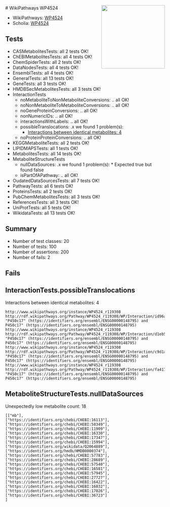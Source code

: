 <img style="float: right; width: 200px" src="https://upload.wikimedia.org/wikipedia/commons/thumb/8/83/Wplogo_with_text_500.png/640px-Wplogo_with_text_500.png" />
# WikiPathways WP4524

* WikiPathways: [WP4524](https://new.wikipathways.org/pathways/WP4524)
* Scholia: [WP4524](https://scholia.toolforge.org/wikipathways/WP4524)
## Tests
* CASMetabolitesTests: all 2 tests OK!
* ChEBIMetabolitesTests: all 4 tests OK!
* ChemSpiderTests: all 2 tests OK!
* DataNodesTests: all 4 tests OK!
* EnsemblTests: all 4 tests OK!
* GeneralTests: all 13 tests OK!
* GeneTests: all 3 tests OK!
* HMDBSecMetabolitesTests: all 3 tests OK!
* InteractionTests
    * noMetaboliteToNonMetaboliteConversions: .. all OK!
    * noNonMetaboliteToMetaboliteConversions: .. all OK!
    * noGeneProteinConversions: .. all OK!
    * nonNumericIDs: .. all OK!
    * interactionsWithLabels: .. all OK!
    * possibleTranslocations: .x we found 1 problem(s):
        * [Interactions between identical metabolites: 4](#d59038c7)
    * noProteinProteinConversions: .. all OK!
* KEGGMetaboliteTests: all 2 tests OK!
* LIPIDMAPSTests: all 1 tests OK!
* MetabolitesTests: all 14 tests OK!
* MetaboliteStructureTests
    * nullDataSources: .x we found 1 problem(s):
            * Expected true but found false
    * isPartOfAPathway: .. all OK!
* OudatedDataSourcesTests: all 7 tests OK!
* PathwayTests: all 6 tests OK!
* ProteinsTests: all 2 tests OK!
* PubChemMetabolitesTests: all 3 tests OK!
* ReferencesTests: all 3 tests OK!
* UniProtTests: all 5 tests OK!
* WikidataTests: all 13 tests OK!


## Summary

* Number of test classes: 20
* Number of tests: 100
* Number of assertions: 200
* Number of fails: 2

## Fails

<a name="d59038c7" />

## InteractionTests.possibleTranslocations

Interactions between identical metabolites: 4
```
http://www.wikipathways.org/instance/WP4524_r119308 http://rdf.wikipathways.org/Pathway/WP4524_r119308/WP/Interaction/id96a6c5d4 "P450c17" (https://identifiers.org/ensembl/ENSG00000148795) and 
P450c17" (https://identifiers.org/ensembl/ENSG00000148795)
http://www.wikipathways.org/instance/WP4524_r119308 http://rdf.wikipathways.org/Pathway/WP4524_r119308/WP/Interaction/d1eb5 "P450c17" (https://identifiers.org/ensembl/ENSG00000148795) and 
P450c17" (https://identifiers.org/ensembl/ENSG00000148795)
http://www.wikipathways.org/instance/WP4524_r119308 http://rdf.wikipathways.org/Pathway/WP4524_r119308/WP/Interaction/c9d1a "P450c17" (https://identifiers.org/ensembl/ENSG00000148795) and 
P450c17" (https://identifiers.org/ensembl/ENSG00000148795)
http://www.wikipathways.org/instance/WP4524_r119308 http://rdf.wikipathways.org/Pathway/WP4524_r119308/WP/Interaction/fa417 "P450c17" (https://identifiers.org/ensembl/ENSG00000148795) and 
P450c17" (https://identifiers.org/ensembl/ENSG00000148795)
```

<a name="91904191" />

## MetaboliteStructureTests.nullDataSources

Unexpectedly low metabolite count: 18
```
[["mb"],
["https://identifiers.org/chebi/CHEBI:16113"],
["https://identifiers.org/chebi/CHEBI:58349"],
["https://identifiers.org/chebi/CHEBI:11909"],
["https://identifiers.org/chebi/CHEBI:16330"],
["https://identifiers.org/chebi/CHEBI:17347"],
["https://identifiers.org/chebi/CHEBI:15994"],
["https://identifiers.org/wikidata/Q2064889"],
["https://identifiers.org/hmdb/HMDB0000374"],
["https://identifiers.org/chebi/CHEBI:57783"],
["https://identifiers.org/chebi/CHEBI:28689"],
["https://identifiers.org/chebi/CHEBI:57540"],
["https://identifiers.org/chebi/CHEBI:16581"],
["https://identifiers.org/chebi/CHEBI:57945"],
["https://identifiers.org/chebi/CHEBI:27727"],
["https://identifiers.org/chebi/CHEBI:16422"],
["https://identifiers.org/chebi/CHEBI:16032"],
["https://identifiers.org/chebi/CHEBI:17026"],
["https://identifiers.org/chebi/CHEBI:36723"]
]
```

